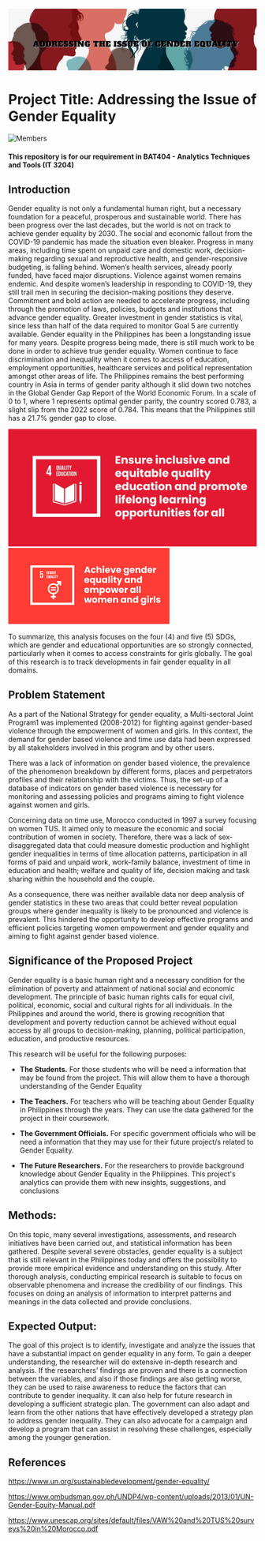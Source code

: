 ![Banner]( https://github.com/Maleajane/ATT---PROJECT-PROPOSAL/blob/main/Banner.jpg)

# Project Title: Addressing the Issue of Gender Equality

![Members](https://user-images.githubusercontent.com/113288734/232810003-2732b0ee-f375-4ae7-88bf-fdab9c4b5481.png)

#### This repository is for our requirement in BAT404 - Analytics Techniques and Tools (IT 3204)

## Introduction

Gender equality is not only a fundamental human right, but a necessary foundation for a peaceful, prosperous and sustainable world. There has been progress over the last decades, but the world is not on track to achieve gender equality by 2030. The social and economic fallout from the COVID-19 pandemic has made the situation even bleaker. Progress in many areas, including time spent on unpaid care and domestic work, decision-making regarding sexual and reproductive health, and gender-responsive budgeting, is falling behind. 
Women’s health services, already poorly funded, have faced major disruptions. Violence against women remains endemic. And despite women’s leadership in responding to COVID-19, they still trail men in securing the decision-making positions they deserve. Commitment and bold action are needed to accelerate progress, including through the promotion of laws, policies, budgets and institutions that advance gender equality. Greater investment in gender statistics is vital, since less than half of the data required to monitor Goal 5 are currently available.
Gender equality in the Philippines has been a longstanding issue for many years. Despite progress being made, there is still much work to be done in order to achieve true gender equality. Women continue to face discrimination and inequality when it comes to access of education, employment opportunities, healthcare services and political representation amongst other areas of life.
The Philippines remains the best performing country in Asia in terms of gender parity although it slid down two notches in the Global Gender Gap Report of the World Economic Forum. In a scale of 0 to 1, where 1 represents optimal gender parity, the country scored 0.783, a slight slip from the 2022 score of 0.784. This means that the Philippines still has a 21.7% gender gap to close.

![SDG 4]( https://github.com/Maleajane/ATT---PROJECT-PROPOSAL/blob/main/SDG%204.jpg)
![SDG 5]( https://github.com/Maleajane/ATT---PROJECT-PROPOSAL/blob/main/SDG%205.png)

To summarize, this analysis focuses on the four (4) and five (5) SDGs, which are gender and educational opportunities are so strongly connected, particularly when it comes to access constraints for girls globally.  The goal of this research is to track developments in fair gender equality in all domains.

## Problem Statement 
As a part of the National Strategy for gender equality, a Multi-sectoral Joint Program1 was implemented (2008-2012) for fighting against gender-based violence through the empowerment of women and girls. In this context, the demand for gender based violence and time use data had been expressed by all stakeholders 
involved in this program and by other users. 

There was a lack of information on gender based violence, the prevalence of the phenomenon breakdown by different forms, places and perpetrators profiles and
their relationship with the victims. Thus, the set-up of a database of indicators on gender based violence is necessary for monitoring and assessing policies 
and programs aiming to fight violence against women and girls.

Concerning data on time use, Morocco conducted in 1997 a survey focusing on women TUS. It aimed only to measure the economic and social contribution of women 
in society. Therefore, there was a lack of sex-disaggregated data that could measure domestic production and highlight gender inequalities in terms of time 
allocation patterns, participation in all forms of paid and unpaid work, work-family balance, investment of time in education and health; welfare and quality
of life, decision making and task sharing within the household and the couple. 

As a consequence, there was neither available data nor deep analysis of gender statistics in these two areas that could better reveal population groups where gender inequality is likely to be pronounced and violence is prevalent. This hindered the opportunity to develop effective programs and efficient policies
targeting women empowerment and gender equality and aiming to fight against gender based violence.

## Significance of the Proposed Project
Gender equality is a basic human right and a necessary condition for the elimination of poverty and attainment of national social and economic development. The principle of basic human rights calls for equal civil, political, economic, social and cultural rights for all individuals. In the Philippines and around the world, there is growing recognition that development and poverty reduction cannot be achieved without equal access by all groups to decision-making, planning, political participation, education, and productive resources.

This research will be useful for the following purposes:

* **The Students.** For those students who will be need a information that may be found from the project. This will allow them to have a thorough understanding of the Gender Equality

* **The Teachers.** For teachers who will be teaching about Gender Equality in Philippines through the years. They can use the data gathered for the project in their coursework. 

* **The Government Officials.** For specific government officials who will be need a information  that they may use for their future project/s related to Gender Equality.

* **The Future Researchers.** For the researchers to provide background knowledge about Gender Equality in the Philippines. This project's analytics can provide them with new insights, suggestions, and conclusions

## Methods:

On this topic, many several investigations, assessments, and research initiatives have been carried out, and statistical information has been gathered. Despite several severe obstacles, gender equality is a subject that is still relevant in the Philippines today and offers the possibility to provide more empirical evidence and understanding on this study. After thorough analysis, conducting empirical research is suitable to focus on observable phenomena and increase the credibility of our findings. This focuses on doing an analysis of information to interpret patterns and meanings in the data collected and provide conclusions.

## Expected Output:
The goal of this project is to identify, investigate and analyze the issues that have a substantial impact on gender equality in any form. To gain a deeper understanding, the researcher will do extensive in-depth research and analysis. If the researchers’ findings are proven and there is a connection between the variables, and also if those findings are also getting worse, they can be used to raise awareness to reduce the factors that can contribute to gender inequality. It can also help for future research in developing a sufficient strategic plan. The government can also adapt and learn from the other nations that have effectively developed a strategy plan to address gender inequality. They can also advocate for a campaign and develop a program that can assist in resolving these challenges, especially among the younger generation.

## References
https://www.un.org/sustainabledevelopment/gender-equality/

https://www.ombudsman.gov.ph/UNDP4/wp-content/uploads/2013/01/UN-Gender-Equity-Manual.pdf 

https://www.unescap.org/sites/default/files/VAW%20and%20TUS%20surveys%20in%20Morocco.pdf
